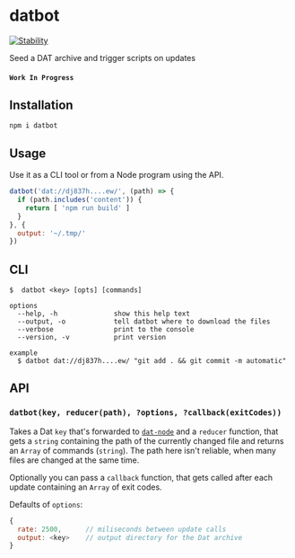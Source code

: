 # datbot
<a href="https://nodejs.org/api/documentation.html#documentation_stability_index">
  <img src="https://img.shields.io/badge/stability-experimental-orange.svg?style=flat-square" alt="Stability"/>
</a>

Seed a DAT archive and trigger scripts on updates

#### `Work In Progress`

## Installation
```
npm i datbot
```

## Usage
Use it as a CLI tool or from a Node program using the API.

```javascript
datbot('dat://dj837h....ew/', (path) => {
  if (path.includes('content')) {
    return [ 'npm run build' ]
  }
}, {
  output: '~/.tmp/'
})
```

## CLI
```
$  datbot <key> [opts] [commands]

options
  --help, -h              show this help text
  --output, -o            tell datbot where to download the files
  --verbose               print to the console
  --version, -v           print version

example
  $ datbot dat://dj837h....ew/ "git add . && git commit -m automatic"

```

## API
### `datbot(key, reducer(path), ?options, ?callback(exitCodes))`
Takes a Dat `key` that's forwarded to [`dat-node`](https://npmjs.com/package/dat-node) and a `reducer` function, that gets a `string` containing the path of the currently changed file and returns an `Array` of commands (`string`). The path here isn't reliable, when many files are changed at the same time.

Optionally you can pass a `callback` function, that gets called after each update containing an `Array` of exit codes.

Defaults of `options`:

```javascript
{
  rate: 2500,      // miliseconds between update calls
  output: <key>    // output directory for the Dat archive
}
```
